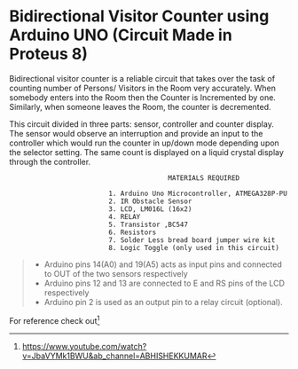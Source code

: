 # Bidirectional Visitor Counter using Arduino UNO (Circuit Made in Proteus 8)

Bidirectional visitor counter is a reliable circuit that takes over the task of counting number of Persons/ Visitors in the Room very accurately. When somebody enters into the Room then the Counter is Incremented by one. Similarly, when someone leaves the Room, the counter is decremented.

This circuit divided in three parts: sensor, controller and counter display. The sensor would observe an interruption and provide an input to the controller which would run the counter in up/down mode depending upon the selector setting. The same count is displayed on a liquid crystal display through the controller.


                                            MATERIALS REQUIRED

                             1. Arduino Uno Microcontroller, ATMEGA328P-PU
                             2. IR Obstacle Sensor
                             3. LCD, LM016L (16x2)
                             4. RELAY
                             5. Transistor ,BC547
                             6. Resistors
                             7. Solder Less bread board jumper wire kit
                             8. Logic Toggle (only used in this circuit)



> - Arduino pins 14(A0) and 19(A5) acts as input pins and connected to OUT of the two sensors respectively
> - Arduino pins 12 and 13 are connected to E and RS pins of the LCD respectively
> - Arduino pin 2 is used as an output pin to a relay circuit (optional).

For reference check out[^1]

[^1]: https://www.youtube.com/watch?v=JbaVYMk1BWU&ab_channel=ABHISHEKKUMAR
